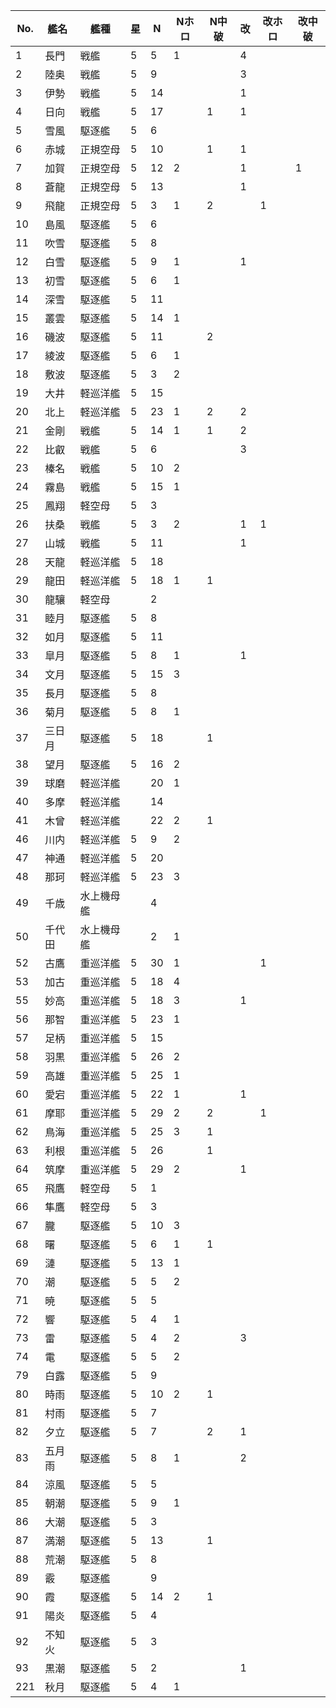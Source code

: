 |No.|艦名|艦種|星|N|Nホロ|N中破|改|改ホロ|改中破|
|---|---|---|---|---|---|---|---|---|---|
|1|長門|戦艦|5|5|1||4|||
|2|陸奥|戦艦|5|9|||3|||
|3|伊勢|戦艦|5|14|||1|||
|4|日向|戦艦|5|17||1|1|||
|5|雪風|駆逐艦|5|6||||||
|6|赤城|正規空母|5|10||1|1|||
|7|加賀|正規空母|5|12|2||1||1|
|8|蒼龍|正規空母|5|13|||1|||
|9|飛龍|正規空母|5|3|1|2||1||
|10|島風|駆逐艦|5|6||||||
|11|吹雪|駆逐艦|5|8||||||
|12|白雪|駆逐艦|5|9|1||1|||
|13|初雪|駆逐艦|5|6|1|||||
|14|深雪|駆逐艦|5|11||||||
|15|叢雲|駆逐艦|5|14|1|||||
|16|磯波|駆逐艦|5|11||2||||
|17|綾波|駆逐艦|5|6|1|||||
|18|敷波|駆逐艦|5|3|2|||||
|19|大井|軽巡洋艦|5|15||||||
|20|北上|軽巡洋艦|5|23|1|2|2|||
|21|金剛|戦艦|5|14|1|1|2|||
|22|比叡|戦艦|5|6|||3|||
|23|榛名|戦艦|5|10|2|||||
|24|霧島|戦艦|5|15|1|||||
|25|鳳翔|軽空母|5|3||||||
|26|扶桑|戦艦|5|3|2||1|1||
|27|山城|戦艦|5|11|||1|||
|28|天龍|軽巡洋艦|5|18||||||
|29|龍田|軽巡洋艦|5|18|1|1||||
|30|龍驤|軽空母||2||||||
|31|睦月|駆逐艦|5|8||||||
|32|如月|駆逐艦|5|11||||||
|33|皐月|駆逐艦|5|8|1||1|||
|34|文月|駆逐艦|5|15|3|||||
|35|長月|駆逐艦|5|8||||||
|36|菊月|駆逐艦|5|8|1|||||
|37|三日月|駆逐艦|5|18||1||||
|38|望月|駆逐艦|5|16|2|||||
|39|球磨|軽巡洋艦||20|1|||||
|40|多摩|軽巡洋艦||14||||||
|41|木曾|軽巡洋艦||22|2|1||||
|46|川内|軽巡洋艦|5|9|2|||||
|47|神通|軽巡洋艦|5|20||||||
|48|那珂|軽巡洋艦|5|23|3|||||
|49|千歳|水上機母艦||4||||||
|50|千代田|水上機母艦||2|1|||||
|52|古鷹|重巡洋艦|5|30|1|||1||
|53|加古|重巡洋艦|5|18|4|||||
|55|妙高|重巡洋艦|5|18|3||1|||
|56|那智|重巡洋艦|5|23|1|||||
|57|足柄|重巡洋艦|5|15||||||
|58|羽黒|重巡洋艦|5|26|2|||||
|59|高雄|重巡洋艦|5|25|1|||||
|60|愛宕|重巡洋艦|5|22|1||1|||
|61|摩耶|重巡洋艦|5|29|2|2||1||
|62|鳥海|重巡洋艦|5|25|3|1||||
|63|利根|重巡洋艦|5|26||1||||
|64|筑摩|重巡洋艦|5|29|2||1|||
|65|飛鷹|軽空母|5|1||||||
|66|隼鷹|軽空母|5|3||||||
|67|朧|駆逐艦|5|10|3|||||
|68|曙|駆逐艦|5|6|1|1||||
|69|漣|駆逐艦|5|13|1|||||
|70|潮|駆逐艦|5|5|2|||||
|71|暁|駆逐艦|5|5||||||
|72|響|駆逐艦|5|4|1|||||
|73|雷|駆逐艦|5|4|2||3|||
|74|電|駆逐艦|5|5|2|||||
|79|白露|駆逐艦|5|9||||||
|80|時雨|駆逐艦|5|10|2|1||||
|81|村雨|駆逐艦|5|7||||||
|82|夕立|駆逐艦|5|7||2|1|||
|83|五月雨|駆逐艦|5|8|1||2|||
|84|涼風|駆逐艦|5|5||||||
|85|朝潮|駆逐艦|5|9|1|||||
|86|大潮|駆逐艦|5|3||||||
|87|満潮|駆逐艦|5|13||1||||
|88|荒潮|駆逐艦|5|8||||||
|89|霰|駆逐艦||9||||||
|90|霞|駆逐艦|5|14|2|1||||
|91|陽炎|駆逐艦|5|4||||||
|92|不知火|駆逐艦|5|3||||||
|93|黒潮|駆逐艦|5|2|||1|||
|221|秋月|駆逐艦|5|4|1|||||

